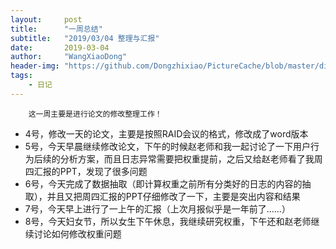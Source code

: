 ```yaml
---
layout:     post
title:      "一周总结"
subtitle:   "2019/03/04 整理与汇报"
date:       2019-03-04
author:     "WangXiaoDong"
header-img: "https://github.com/Dongzhixiao/PictureCache/blob/master/diaryPic/20190304.jpg?raw=true"
tags:
    - 日记
---
```



```
    这一周主要是进行论文的修改整理工作！
```


- 4号，修改一天的论文，主要是按照RAID会议的格式，修改成了word版本
- 5号，今天早晨继续修改论文，下午的时候赵老师和我一起讨论了一下用户行为后续的分析方案，而且日志异常需要把权重提前，之后又给赵老师看了我周四汇报的PPT，发现了很多问题
- 6号，今天完成了数据抽取（即计算权重之前所有分类好的日志的内容的抽取），并且又把周四汇报的PPT仔细修改了一下，主要是突出内容和结果
- 7号，今天早上进行了一上午的汇报（上次月报似乎是一年前了……）
- 8号，今天妇女节，所以女生下午休息，我继续研究权重，下午还和赵老师继续讨论如何修改权重问题